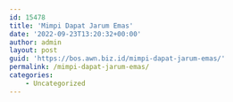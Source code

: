 ```yaml
---
id: 15478
title: 'Mimpi Dapat Jarum Emas'
date: '2022-09-23T13:20:32+00:00'
author: admin
layout: post
guid: 'https://bos.awn.biz.id/mimpi-dapat-jarum-emas/'
permalink: /mimpi-dapat-jarum-emas/
categories:
    - Uncategorized
---
```


